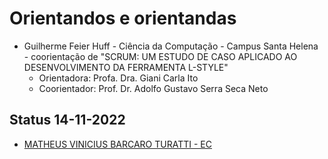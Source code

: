 # Orientandos e orientandas

- Guilherme Feier Huff - Ciência da Computação - Campus Santa Helena - coorientação de "SCRUM: UM ESTUDO DE CASO APLICADO AO
DESENVOLVIMENTO DA FERRAMENTA L-STYLE"
  - Orientadora: Profa. Dra. Giani Carla Ito
  - Coorientador: Prof. Dr. Adolfo Gustavo Serra Seca Neto

## Status 14-11-2022

- [MATHEUS VINICIUS BARCARO TURATTI - EC](https://mail.google.com/mail/u/0/?tab=rm&ogbl#inbox/FMfcgzGqRPzgJLhVBZjXNgvGRpgLBlSL)
